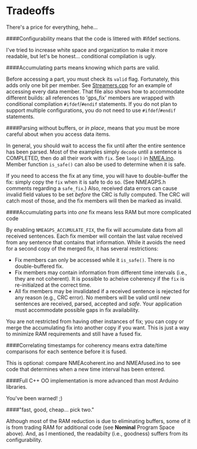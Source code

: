 Tradeoffs
=========

There's a price for everything, hehe...

####Configurability means that the code is littered with #ifdef sections.

I've tried to increase white space and organization to make it more readable, but let's be honest... 
conditional compilation is ugly.

####Accumulating parts means knowing which parts are valid.

Before accessing a part, you must check its `valid` flag.  Fortunately, this adds only one bit per member.  See [Streamers.cpp](/src/Streamers.cpp#L100) for an example of accessing every data member.  That file also shows how to accommodate different builds: all references to 'gps_fix' members are wrapped with conditional compilation `#ifdef`/`#endif` statements.  If you do not plan to support multiple configurations, you do not need to use `#ifdef`/`#endif` statements.

####Parsing without buffers, or *in place*, means that you must be more careful about when you access data items.

In general, you should wait to access the fix until after the entire sentence has been parsed.  Most of the examples simply `decode` until a sentence is COMPLETED, then do all their work with `fix`.  See `loop()` in [NMEA.ino](/examples/NMEA/NMEA.ino). 
Member function `is_safe()` can also be used to determine when it is safe.

If you need to access the fix at any time, you will have to double-buffer the fix: simply copy the `fix` when it is safe to do so.  (See NMEAGPS.h comments regarding a
`safe_fix`.)  Also, received data errors can cause invalid field values to be set *before* the CRC is fully computed.  The CRC will
catch most of those, and the fix members will then be marked as invalid.

####Accumulating parts into *one* fix means less RAM but more complicated code

By enabling `NMEAGPS_ACCUMULATE_FIX`, the fix will accumulate data from all received sentences.  Each
fix member will contain the last value received from any sentence that
contains that information.  While it avoids the need for a second copy of the merged fix, it has several restrictions:
* Fix members can only be accessed while it `is_safe()`.  There is no double-buffered fix.
* Fix members may contain information from different time intervals (i.e., they are not 
coherent).  It is possible to acheive coherency if the `fix` is re-initialzed at the correct time.
* All fix members may be invalidated if a received sentence is rejected for any reason (e.g., CRC
error).  No members will be valid until new sentences are received, parsed, accepted and *safe*.  Your application
must accommodate possible gaps in fix availability.

You are not restricted from having other instances of fix; you can copy or merge the accumulating fix into another copy if you want.  This is just a way to minimize RAM requirements and still have a fused fix.

####Correlating timestamps for coherency means extra date/time comparisons for each sentence before it is fused.

This is optional: compare NMEAcoherent.ino and NMEAfused.ino to see code that determines when a new time interval has been entered.

####Full C++ OO implementation is more advanced than most Arduino libraries.

You've been warned!  ;)

####"fast, good, cheap... pick two."

Although most of the RAM reduction is due to eliminating buffers, some of it is from trading RAM
for additional code (see **Nominal** Program Space above).  And, as I mentioned, the readabilty (i.e., goodness) suffers from its configurability.

